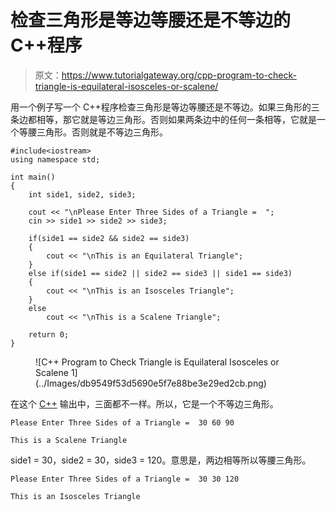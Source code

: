 # 检查三角形是等边等腰还是不等边的 C++程序

> 原文：<https://www.tutorialgateway.org/cpp-program-to-check-triangle-is-equilateral-isosceles-or-scalene/>

用一个例子写一个 C++程序检查三角形是等边等腰还是不等边。如果三角形的三条边都相等，那它就是等边三角形。否则如果两条边中的任何一条相等，它就是一个等腰三角形。否则就是不等边三角形。

```
#include<iostream>
using namespace std;

int main()
{
	int side1, side2, side3;

	cout << "\nPlease Enter Three Sides of a Triangle =  ";
	cin >> side1 >> side2 >> side3;

	if(side1 == side2 && side2 == side3)
  	{
  		cout << "\nThis is an Equilateral Triangle";
  	}
  	else if(side1 == side2 || side2 == side3 || side1 == side3)
    {
  		cout << "\nThis is an Isosceles Triangle";
	}
  	else
    	cout << "\nThis is a Scalene Triangle";

 	return 0;
}
```

<figure class="wp-block-image size-large">![C++ Program to Check Triangle is Equilateral Isosceles or Scalene 1](../Images/db9549f53d5690e5f7e88be3e29ed2cb.png)</figure>

在这个 [C++](https://www.tutorialgateway.org/cpp-programs/) 输出中，三面都不一样。所以，它是一个不等边三角形。

```
Please Enter Three Sides of a Triangle =  30 60 90

This is a Scalene Triangle
```

side1 = 30，side2 = 30，side3 = 120。意思是，两边相等所以等腰三角形。

```
Please Enter Three Sides of a Triangle =  30 30 120

This is an Isosceles Triangle
```